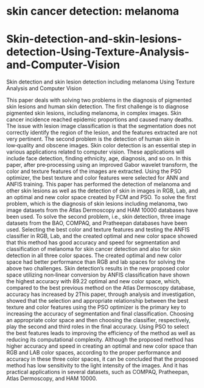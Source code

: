 # skin cancer detection: melanoma 
# Skin-detection-and-skin-lesions-detection-Using-Texture-Analysis-and-Computer-Vision
Skin detection and skin lesion detection including melanoma Using Texture Analysis and Computer Vision

This paper deals with solving two problems in the diagnosis of pigmented skin lesions and human
skin detection. The first challenge is to diagnose pigmented skin lesions, including melanoma, in
complex images. Skin cancer incidence reached epidemic proportions and caused many deaths.
The issue with lesion image classification is that the segmentation does not correctly identify the
region of the lesion, and the features extracted are not very pertinent. The second problem is the
detection of human skin in low‑quality and obscene images. Skin color detection is an essential
step in various applications related to computer vision. These applications will include face detection,
finding ethnicity, age, diagnosis, and so on. In this paper, after pre‑processing using an
improved Gabor wavelet transform, the color and texture features of the images are extracted.
Using the PSO optimizer, the best texture and color features were selected for ANN and ANFIS
training. This paper has performed the detection of melanoma and other skin lesions as well as
the detection of skin in images in RGB, Lab, and an optimal and new color space created by FCM
and PSO. To solve the first problem, which is the diagnosis of skin lesions including melanoma,
two image datasets from the Atlas Dermoscopy and HAM 10000 databases have been used. To
solve the second problem, i.e., skin detection, three image datasets from the BAO, COMPAQ, and
Pratheepan databases have been used. Selecting the best color and texture features and testing
the ANFIS classifier in RGB, Lab, and the created optimal and new color space showed that this
method has good accuracy and speed for segmentation and classification of melanoma for skin cancer detection and also for skin detection in all three color spaces. The created optimal and
new color space had better performance than RGB and lab spaces for solving the above two challenges.
Skin detection’s results in the new proposed color space utilizing non‑linear conversion
by ANFIS classification have shown the highest accuracy with 89.22
optimal and new color space, which, compared to the best previous method on the Atlas Dermoscopy
database, accuracy has increased by 2This paper, through analysis and investigation,
showed that the selection and appropriate relationship between the best texture and color features
using the PSO optimizer is the primary key to increasing the accuracy of segmentation and
final classification. Choosing an appropriate color space and then choosing the classifier, respectively,
play the second and third roles in the final accuracy. Using PSO to select the best features
leads to improving the efficiency of the method as well as reducing its computational complexity.
Although the proposed method has higher accuracy and speed in creating an optimal and new
color space than RGB and LAB color spaces, according to the proper performance and accuracy
in these three color spaces, it can be concluded that the proposed method has low sensitivity
to the light intensity of the images. And it has practical applications in several datasets, such as
COMPAQ, Pratheepan, Atlas Dermoscopy, and HAM 10000.
